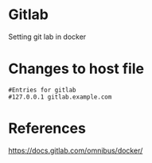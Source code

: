 # Gitlab
Setting git lab in docker

# Changes to host file
    #Entries for gitlab
    #127.0.0.1 gitlab.example.com
# References
https://docs.gitlab.com/omnibus/docker/